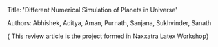 Title: 'Different Numerical Simulation of Planets in Universe'

Authors: Abhishek, Aditya, Aman, Purnath, Sanjana, Sukhvinder, Sanath

{ This review article is the project formed in Naxxatra Latex Workshop}
